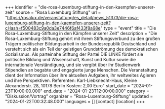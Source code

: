 +++
identifier = "die-rosa-luxemburg-stiftung-in-den-kaempfen-unserer-zeit"
source = "Rosa Luxemburg Stiftung"
url = "https://rosalux.de/veranstaltung/es_detail/news_51373/die-rosa-luxemburg-stiftung-in-den-kaempfen-unserer-zeit?cHash=f500483c9a0da3e7446f6af433f8a68e"
type = "event"
title = "Die Rosa-Luxemburg-Stiftung in den Kämpfen unserer Zeit"
description = "Die Rosa-Luxemburg-Stiftung gehört mit ihrem Stiftungsverbund zu den großen Trägern politischer Bildungsarbeit in der Bundesrepublik Deutschland und versteht sich als ein Teil der geistigen Grundströmung des demokratischen Sozialismus. Als parteinahe Stiftung der Partei DIE LINKE fördert sie politische Bildung und Wissenschaft, Kunst und Kultur sowie die internationale Verständigung, und sie vergibt über ihr Studienwerk Stipendien an begabte und engagierte junge Menschen. Die Veranstaltung dient der Information über ihre aktuellen Aufgaben, ihr weltweites Agieren und ihre Perspektiven.
Referenten: 
Karl-Liebknecht-Haus, Kleine Alexanderstr. 28, 10178 Berlin
Kosten: 2,00 Euro"
start_date = "2024-01-23T10:00:00.000"
end_date = "2024-01-23T12:00:00.000"
category = "Diskussion/Vortrag"
organizer = "Rosa-Luxemburg-Stiftung"
updated = "2024-01-22T00:32:48.000"
languages = []
[contact]
[location]
+++